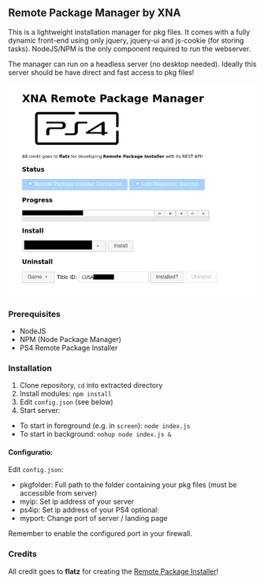 ## Remote Package Manager by XNA

This is a lightweight installation manager for pkg files.
It comes with a fully dynamic front-end using only jquery, jquery-ui and js-cookie (for storing tasks).
NodeJS/NPM is the only component required to run the webserver.

The manager can run on a headless server (no desktop needed). Ideally this server should be have direct and fast access to pkg files!

![Preview](preview.png)

### Prerequisites
- NodeJS
- NPM (Node Package Manager)
- PS4 Remote Package Installer

### Installation 
1. Clone repository, `cd` into extracted directory
2. Install modules: `npm install`
3. Edit `config.json` (see below)
4. Start server:
* To start in foreground (e.g. in `screen`): `node index.js`
* To start in background: `nohup node index.js &`

#### Configuratio:
Edit `config.json`:
* pkgfolder: Full path to the folder containing your pkg files (must be accessible from server)
* myip: Set ip address of your server
* ps4ip: Set ip address of your PS4
optional:
* myport: Change port of server / landing page

Remember to enable the configured port in your firewall.

### Credits
All credit goes to **flatz** for creating the [Remote Package Installer](https://github.com/flatz/ps4_remote_pkg_installer)!
